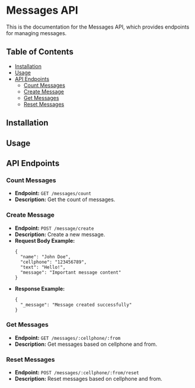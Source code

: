<h1>Messages API</h1>

<p>This is the documentation for the Messages API, which provides endpoints for managing messages.</p>

<h2>Table of Contents</h2>

<ul>
    <li><a href="#installation">Installation</a></li>
    <li><a href="#usage">Usage</a></li>
    <li><a href="#api-endpoints">API Endpoints</a>
        <ul>
            <li><a href="#count-messages">Count Messages</a></li>
            <li><a href="#create-message">Create Message</a></li>
            <li><a href="#get-messages">Get Messages</a></li>
            <li><a href="#reset-messages">Reset Messages</a></li>
        </ul>
    </li>
</ul>

<h2 id="installation">Installation</h2>

<!-- Include installation instructions if needed -->

<h2 id="usage">Usage</h2>

<!-- Include usage instructions if needed -->

<h2 id="api-endpoints">API Endpoints</h2>

<h3 id="count-messages">Count Messages</h3>

<ul>
    <li><strong>Endpoint:</strong> <code>GET /messages/count</code></li>
    <li><strong>Description:</strong> Get the count of messages.</li>
</ul>

<h3 id="create-message">Create Message</h3>

<ul>
    <li><strong>Endpoint:</strong> <code>POST /message/create</code></li>
    <li><strong>Description:</strong> Create a new message.</li>
    <li><strong>Request Body Example:</strong>
        <pre><code>{
  "name": "John Doe",
  "cellphone": "123456789",
  "text": "Hello!",
  "message": "Important message content"
}</code></pre>
    </li>
    <li><strong>Response Example:</strong>
        <pre><code>{
  "_message": "Message created successfully"
}</code></pre>
    </li>
</ul>

<h3 id="get-messages">Get Messages</h3>

<ul>
    <li><strong>Endpoint:</strong> <code>GET /messages/:cellphone/:from</code></li>
    <li><strong>Description:</strong> Get messages based on cellphone and from.</li>
</ul>

<h3 id="reset-messages">Reset Messages</h3>

<ul>
    <li><strong>Endpoint:</strong> <code>POST /messages/:cellphone/:from/reset</code></li>
    <li><strong>Description:</strong> Reset messages based on cellphone and from.</li>
</ul>

</body>
</html>

